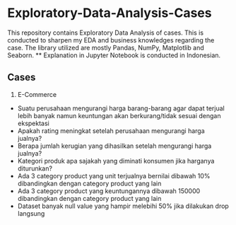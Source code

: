# Exploratory-Data-Analysis-Cases

This repository contains Exploratory Data Analysis of cases.
This is conducted to sharpen my EDA and business knowledges regarding the case.
The library utilized are mostly Pandas, NumPy, Matplotlib and Seaborn.
** Explanation in Jupyter Notebook is conducted in Indonesian.

## Cases
1. E-Commerce
  - Suatu perusahaan mengurangi harga barang-barang agar dapat terjual lebih banyak namun keuntungan akan berkurang/tidak sesuai dengan ekspektasi
  - Apakah rating meningkat setelah perusahaan mengurangi harga jualnya?
  - Berapa jumlah kerugian yang dihasilkan setelah mengurangi harga jualnya?
  - Kategori produk apa sajakah yang diminati konsumen jika harganya diturunkan?
  - Ada 3 category product yang unit terjualnya bernilai dibawah 10% dibandingkan dengan category product yang lain
  - Ada 3 category product yang keuntungannya dibawah 150000 dibandingkan dengan category product yang lain
  - Dataset banyak null value yang hampir melebihi 50% jika dilakukan drop langsung
